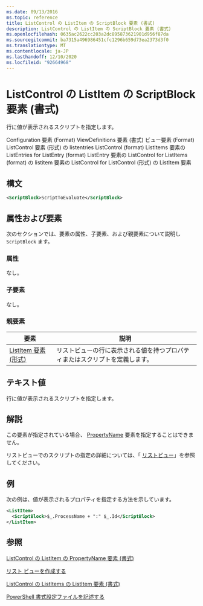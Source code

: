 ```yaml
---
ms.date: 09/13/2016
ms.topic: reference
title: ListControl の ListItem の ScriptBlock 要素 (書式)
description: ListControl の ListItem の ScriptBlock 要素 (書式)
ms.openlocfilehash: 0635ac2622cc203a2dc895873621901d956f87da
ms.sourcegitcommit: ba7315a496986451cfc1296b659d73ea2373d3f0
ms.translationtype: MT
ms.contentlocale: ja-JP
ms.lasthandoff: 12/10/2020
ms.locfileid: "92664968"
---
```

# <a name="scriptblock-element-for-listitem-for-listcontrol-format"></a>ListControl の ListItem の ScriptBlock 要素 (書式)

行に値が表示されるスクリプトを指定します。

Configuration 要素 (Format) ViewDefinitions 要素 (書式) ビュー要素 (Format) ListControl 要素 (形式) の listentries ListControl (format) ListItems 要素の ListEntries for ListEntry (format) ListEntry 要素の ListControl for ListItems (format) の listitem 要素の ListControl for ListControl (形式) の ListItem 要素

## <a name="syntax"></a>構文

```xml
<ScriptBlock>ScriptToEvaluate</ScriptBlock>
```

## <a name="attributes-and-elements"></a>属性および要素

次のセクションでは、要素の属性、子要素、および親要素について説明し `ScriptBlock` ます。

### <a name="attributes"></a>属性

なし。

### <a name="child-elements"></a>子要素

なし。

### <a name="parent-elements"></a>親要素

|要素|説明|
|-------------|-----------------|
|[ListItem 要素 (形式)](./listitem-element-for-listitems-for-listcontrol-format.md)|リストビューの行に表示される値を持つプロパティまたはスクリプトを定義します。|

## <a name="text-value"></a>テキスト値

行に値が表示されるスクリプトを指定します。

## <a name="remarks"></a>解説

この要素が指定されている場合、 [PropertyName](./propertyname-element-for-listitem-for-listcontrol-format.md) 要素を指定することはできません。

リストビューでのスクリプトの指定の詳細については、「 [リストビュー](./creating-a-list-view.md)」を参照してください。

## <a name="example"></a>例

次の例は、値が表示されるプロパティを指定する方法を示しています。

```xml
<ListItem>
  <ScriptBlock>$_.ProcessName + ":" $_.Id</ScriptBlock>
</ListItem>

```

## <a name="see-also"></a>参照

[ListControl の ListItem の PropertyName 要素 (書式)](./propertyname-element-for-listitem-for-listcontrol-format.md)

[リスト ビューを作成する](./creating-a-list-view.md)

[ListControl の ListItems の ListItem 要素 (書式)](./listitem-element-for-listitems-for-listcontrol-format.md)

[PowerShell 書式設定ファイルを記述する](./writing-a-powershell-formatting-file.md)
